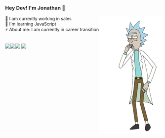 ### Hey Dev! I'm Jonathan 👋

<p>
<!-- <img align='right' src="https://raw.githubusercontent.com/Elyabe/elyabe/master/images/portal-3.gif" width='200'>-->
 <img align='right' src="https://raw.githubusercontent.com/Elyabe/Elyabe/master/images/rick-dancing.gif" width='200'> 
</p>

 <div>
🔭 I am currently working in sales <br>
🌱 I'm learning JavaScript <br>
⚡ About me: I am currently in career transition <br> <br>
 <!--
 <p align="justify">
My name is Lorison Gilles🚀, from Brazil (🇧🇷). I work with front-end/full-stack development since 2019 working with frela and personal projects, I am currently a Full Developer. in the advertising and marketing sector in systems development and technology implementation at The Brooklyn Brothers 💻🖥🖱 💡, with this new challenge I seek to always develop and learn, making the most of the knowledge of my mentors 🏪🏬. I'm passionate about development, the best web 🖥️💻 and mobile 📱 technologies and good coffee☕, so I created some projects as a front-end [repositories] (https://github.com/Gilles30?tab=repositories), learning to produce content to help other developers💬

In my free time, I like to play (👾) (🎮), practice shotokan karate (☠️), practice jiu-jitsu (👻), watch movies (🎞️) and series (📺), touch the suspension and the powerful engine ( 🚗 💨 🚓), listening to music (🎵 🎻 🎧) enjoying with my family (👨‍👩‍👦), going to church (⛪), eating pizza (🍕) and eventually philosophizing with my wife about life 🏡 with a good wine (🍷). 
</p> <br>
 -->
<p>
 </div>
  

<div align="center">
  <a href="https://github.com/carmunra">
  <img align='left'height="180em" src="https://github-readme-stats.vercel.app/api?username=carmunra&show_icons=true&theme=dark&include_all_commits=true&count_private=true"/>
  <img align='left'height="183em" src="https://github-readme-stats.vercel.app/api/top-langs/?username=carmunra&layout=compact&langs_count=7&theme=dark"/>
</div>


  
  
 <div> 
  <a aling='down' href = "mailto:jonathan.oliveira.da@gmail.com"><img src="https://img.shields.io/badge/-Gmail-%23333?style=for-the-badge&logo=gmail&logoColor=white" target="_blank"></a>
  <a aling='down' href="https://www.linkedin.com/in/jonathan-dantas-3a9a9614b/" target="_blank"><img src="https://img.shields.io/badge/-LinkedIn-%230077B5?style=for-the-badge&logo=linkedin&logoColor=white" target="_blank"></a>    
</div>
